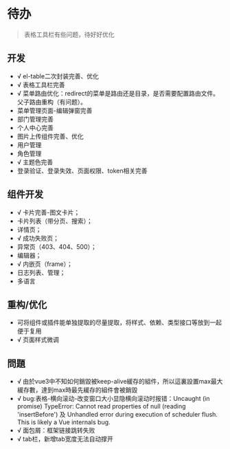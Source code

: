 # 待办

> 表格工具栏有些问题，待好好优化

## 开发
- √ el-table二次封装完善、优化
- √ 表格工具栏完善
- √ 菜单路由优化：redirect的菜单是路由还是目录，是否需要配置路由文件。父子路由重构（有问题）。
- 菜单管理页面-编辑弹窗完善
- 部门管理完善
- 个人中心完善
- 图片上传组件完善、优化
- 用户管理
- 角色管理
- √ 主题色完善
- 登录验证、登录失效、页面权限、token相关完善

## 组件开发
- √ 卡片完善-图文卡片；
- 卡片列表（带分页、搜索）；
- 详情页；
- √ 成功失败页；
- 异常页（403、404、500）；
- 编辑器；
- √ 内嵌页（frame）；
- 日志列表、管理；
- 多语言

## 重构/优化
- 可将组件或插件能单独提取的尽量提取，将样式、依赖、类型接口等放到一起便于复用
- √ 页面样式微调

## 問題
- √ 由於vue3中不知如何銷毀被keep-alive緩存的組件，所以這裏設置max最大緩存數，達到max時最先緩存的組件會被銷毀
- √ bug:表格-横向滚动-改变窗口大小显隐横向滚动时报错：Uncaught (in promise) TypeError: Cannot read properties of null (reading 'insertBefore') 及 Unhandled error during execution of scheduler flush. This is likely a Vue internals bug. 
- √ 面包屑：框架链接跳转失败
- √ tab栏，新增tab宽度无法自动撑开